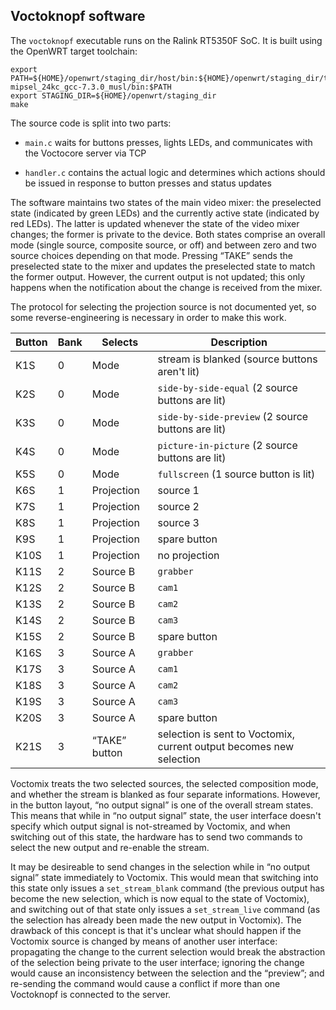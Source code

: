 Voctoknopf software
-------------------

The `voctoknopf` executable runs on the Ralink RT5350F SoC.  It is
built using the OpenWRT target toolchain:

```
export PATH=${HOME}/openwrt/staging_dir/host/bin:${HOME}/openwrt/staging_dir/toolchain-mipsel_24kc_gcc-7.3.0_musl/bin:$PATH
export STAGING_DIR=${HOME}/openwrt/staging_dir
make
```

The source code is split into two parts:

* `main.c` waits for buttons presses, lights LEDs, and communicates
  with the Voctocore server via TCP

* `handler.c` contains the actual logic and determines which actions
  should be issued in response to button presses and status updates


The software maintains two states of the main video mixer: the
preselected state (indicated by green LEDs) and the currently active
state (indicated by red LEDs).  The latter is updated whenever the
state of the video mixer changes; the former is private to the device.
Both states comprise an overall mode (single source, composite source,
or off) and between zero and two source choices depending on that
mode.  Pressing “TAKE” sends the preselected state to the mixer and
updates the preselected state to match the former output.  However,
the current output is not updated; this only happens when the
notification about the change is received from the mixer.

The protocol for selecting the projection source is not documented
yet, so some reverse-engineering is necessary in order to make this
work.


Button | Bank | Selects | Description
-------|------|---------|------------
K1S  | 0 | Mode | stream is blanked (source buttons aren't lit)
K2S  | 0 | Mode | `side-by-side-equal` (2 source buttons are lit)
K3S  | 0 | Mode | `side-by-side-preview` (2 source buttons are lit)
K4S  | 0 | Mode | `picture-in-picture` (2 source buttons are lit)
K5S  | 0 | Mode | `fullscreen` (1 source button is lit)
K6S  | 1 | Projection | source 1
K7S  | 1 | Projection | source 2
K8S  | 1 | Projection | source 3
K9S  | 1 | Projection | spare button
K10S | 1 | Projection | no projection
K11S | 2 | Source B | `grabber`
K12S | 2 | Source B | `cam1`
K13S | 2 | Source B | `cam2`
K14S | 2 | Source B | `cam3`
K15S | 2 | Source B | spare button
K16S | 3 | Source A | `grabber`
K17S | 3 | Source A | `cam1`
K18S | 3 | Source A | `cam2`
K19S | 3 | Source A | `cam3`
K20S | 3 | Source A | spare button
K21S | 3 | “TAKE” button | selection is sent to Voctomix, current output becomes new selection


Voctomix treats the two selected sources, the selected composition
mode, and whether the stream is blanked as four separate informations.
However, in the button layout, “no output signal” is one of the
overall stream states.  This means that while in “no output signal”
state, the user interface doesn't specify which output signal is
not-streamed by Voctomix, and when switching out of this state, the
hardware has to send two commands to select the new output and
re-enable the stream.

It may be desireable to send changes in the selection while in “no
output signal” state immediately to Voctomix.  This would mean that
switching into this state only issues a `set_stream_blank` command
(the previous output has become the new selection, which is now equal
to the state of Voctomix), and switching out of that state only issues
a `set_stream_live` command (as the selection has already been made
the new output in Voctomix).  The drawback of this concept is that
it's unclear what should happen if the Voctomix source is changed by
means of another user interface: propagating the change to the current
selection would break the abstraction of the selection being private
to the user interface; ignoring the change would cause an
inconsistency between the selection and the “preview”; and re-sending
the command would cause a conflict if more than one Voctoknopf is
connected to the server.
